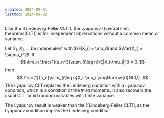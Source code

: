 ```yaml
---
created: 2024-09-01
lastmod: 2024-09-02
---
```


Like the [[Lindeberg-Feller CLT]], the Lyapunov [[central limit theorems|CLT]] is for independent observations without a common mean or variance. 

Let $X_1,X_2,\dots$ be independent with $\E[X_i] = \mu_i$ and $\Var(X_i) = \sigma_i^2$. If 
$$
\lim_n \frac{1}{s_n^3}\sum_{i\leq n}\E|X_i-\mu_i|^3 = 0,
$$
then 
$$
\frac{1}{s_n}\sum_{i\leq n}X_i-\mu_i \xrightarrow{d}N(0,1).
$$
The Lyapunov CLT replaces the Lindeberg condition with a Lyapunov condition, which is a condition of the third moments. It also recovers the usual CLT for iid random variables with finite variance. 

The Lyapunov result is weaker than the [[Lindeberg-Feller CLT]], as the Lyapunov condition implies the Lindeberg condition. 